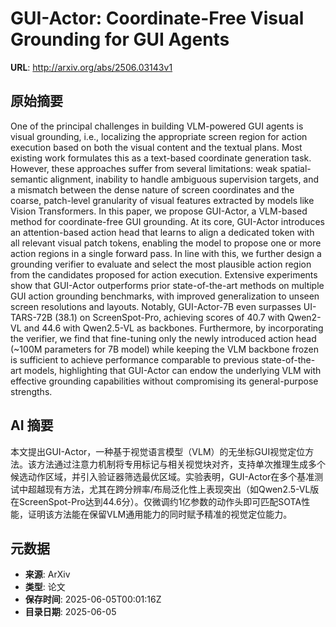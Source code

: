 # GUI-Actor: Coordinate-Free Visual Grounding for GUI Agents

**URL**: http://arxiv.org/abs/2506.03143v1

## 原始摘要

One of the principal challenges in building VLM-powered GUI agents is visual
grounding, i.e., localizing the appropriate screen region for action execution
based on both the visual content and the textual plans. Most existing work
formulates this as a text-based coordinate generation task. However, these
approaches suffer from several limitations: weak spatial-semantic alignment,
inability to handle ambiguous supervision targets, and a mismatch between the
dense nature of screen coordinates and the coarse, patch-level granularity of
visual features extracted by models like Vision Transformers. In this paper, we
propose GUI-Actor, a VLM-based method for coordinate-free GUI grounding. At its
core, GUI-Actor introduces an attention-based action head that learns to align
a dedicated <actor> token with all relevant visual patch tokens, enabling the
model to propose one or more action regions in a single forward pass. In line
with this, we further design a grounding verifier to evaluate and select the
most plausible action region from the candidates proposed for action execution.
Extensive experiments show that GUI-Actor outperforms prior state-of-the-art
methods on multiple GUI action grounding benchmarks, with improved
generalization to unseen screen resolutions and layouts. Notably, GUI-Actor-7B
even surpasses UI-TARS-72B (38.1) on ScreenSpot-Pro, achieving scores of 40.7
with Qwen2-VL and 44.6 with Qwen2.5-VL as backbones. Furthermore, by
incorporating the verifier, we find that fine-tuning only the newly introduced
action head (~100M parameters for 7B model) while keeping the VLM backbone
frozen is sufficient to achieve performance comparable to previous
state-of-the-art models, highlighting that GUI-Actor can endow the underlying
VLM with effective grounding capabilities without compromising its
general-purpose strengths.
</actor>

## AI 摘要

本文提出GUI-Actor，一种基于视觉语言模型（VLM）的无坐标GUI视觉定位方法。该方法通过注意力机制将专用<actor>标记与相关视觉块对齐，支持单次推理生成多个候选动作区域，并引入验证器筛选最优区域。实验表明，GUI-Actor在多个基准测试中超越现有方法，尤其在跨分辨率/布局泛化性上表现突出（如Qwen2.5-VL版在ScreenSpot-Pro达到44.6分）。仅微调约1亿参数的动作头即可匹配SOTA性能，证明该方法能在保留VLM通用能力的同时赋予精准的视觉定位能力。

## 元数据

- **来源**: ArXiv
- **类型**: 论文
- **保存时间**: 2025-06-05T00:01:16Z
- **目录日期**: 2025-06-05
